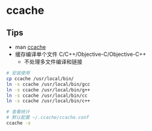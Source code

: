 # ccache
## Tips
* man [ccache](https://ccache.dev/manual/latest.html)
* 缓存编译单个文件 C/C++/Objective-C/Objective-C++
  * 不处理多文件编译和链接

```bash
# 安装使用
cp ccache /usr/local/bin/
ln -s ccache /usr/local/bin/gcc
ln -s ccache /usr/local/bin/g++
ln -s ccache /usr/local/bin/cc
ln -s ccache /usr/local/bin/c++
```

```bash
# 查看统计
# 默认配置 ~/.ccache/ccache.conf
ccache -s
```

